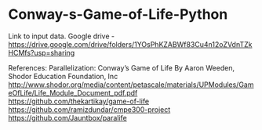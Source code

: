 # Conway-s-Game-of-Life-Python

Link to input data.
Google drive - https://drive.google.com/drive/folders/1YOsPhKZABWf83Cu4n12oZVdnTZkHCMfs?usp=sharing

References:
Parallelization: Conway’s Game of Life By Aaron	Weeden,	Shodor Education Foundation, Inc
http://www.shodor.org/media/content/petascale/materials/UPModules/GameOfLife/Life_Module_Document_pdf.pdf
https://github.com/thekartikay/game-of-life
https://github.com/ramizdundar/cmpe300-project
https://github.com/Jauntbox/paralife
